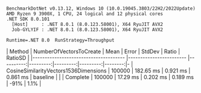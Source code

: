 ```

BenchmarkDotNet v0.13.12, Windows 10 (10.0.19045.3803/22H2/2022Update)
AMD Ryzen 9 3900X, 1 CPU, 24 logical and 12 physical cores
.NET SDK 8.0.101
  [Host]     : .NET 8.0.1 (8.0.123.58001), X64 RyuJIT AVX2
  Job-GYLYIF : .NET 8.0.1 (8.0.123.58001), X64 RyuJIT AVX2

Runtime=.NET 8.0  RunStrategy=Throughput  

```
| Method                                | NumberOfVectorsToCreate | Mean      | Error    | StdDev   | Ratio    | RatioSD | 
|-------------------------------------- |------------------------ |----------:|---------:|---------:|---------:|--------:|-
| CosineSimilarityVectors1536Dimensions | 100000                  | 182.65 ms | 0.921 ms | 0.861 ms | baseline |         | 
| Complete                              | 100000                  |  17.29 ms | 0.202 ms | 0.189 ms |     -91% |    1.1% | 
